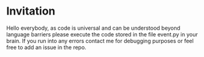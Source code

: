 # Invitation
Hello everybody,
as code is universal and can be understood beyond language barriers please execute the code stored in the file event.py in your brain.
If you run into any errors contact me for debugging purposes or feel free to add an issue in the repo.
